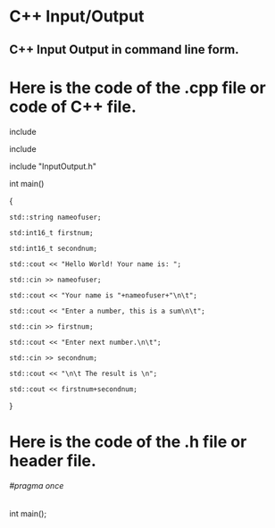 # C++ Input/Output

## C++ Input Output in command line form.

# Here is the code of the .cpp file or code of C++ file.

include <iostream>
    
include <string>
    
include "InputOutput.h"
    

int main()
    
    
{
    
    std::string nameofuser;
    
    std:int16_t firstnum;
    
    std:int16_t secondnum;
    
    std::cout << "Hello World! Your name is: ";
    
    std::cin >> nameofuser;
    
    std::cout << "Your name is "+nameofuser+"\n\t";
    
    std::cout << "Enter a number, this is a sum\n\t";
    
    std::cin >> firstnum;
    
    std::cout << "Enter next number.\n\t";
    
    std::cin >> secondnum;
    
    std::cout << "\n\t The result is \n";
    
    std::cout << firstnum+secondnum;
    
}
    
  
# Here is the code of the .h file or header file.
  
###### #pragma once

int main();
